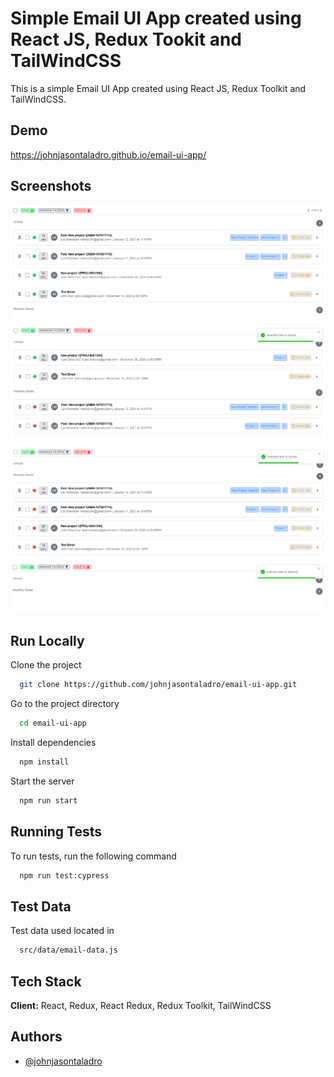 # Simple Email UI App created using React JS, Redux Tookit and TailWindCSS

This is a simple Email UI App created using React JS, Redux Toolkit and TailWindCSS.

## Demo

https://johnjasontaladro.github.io/email-ui-app/

## Screenshots

![App Screenshot](https://raw.githubusercontent.com/johnjasontaladro/email-ui-app/master/screenshots/screenshot1.PNG)
![App Screenshot](https://raw.githubusercontent.com/johnjasontaladro/email-ui-app/master/screenshots/screenshot2.PNG)
![App Screenshot](https://raw.githubusercontent.com/johnjasontaladro/email-ui-app/master/screenshots/screenshot3.PNG)
![App Screenshot](https://raw.githubusercontent.com/johnjasontaladro/email-ui-app/master/screenshots/screenshot4.PNG)

## Run Locally

Clone the project

```bash
  git clone https://github.com/johnjasontaladro/email-ui-app.git
```

Go to the project directory

```bash
  cd email-ui-app
```

Install dependencies

```bash
  npm install
```

Start the server

```bash
  npm run start
```

## Running Tests

To run tests, run the following command

```bash
  npm run test:cypress
```

## Test Data

Test data used located in

```bash
  src/data/email-data.js
```

## Tech Stack

**Client:** React, Redux, React Redux, Redux Toolkit, TailWindCSS

## Authors

- [@johnjasontaladro](https://github.com/johnjasontaladro)
